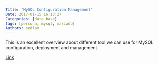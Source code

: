 ```yaml
---
Title: "MySQL Configuration Management"
Date: 2017-01-15 16:13:27
Categories: [data base]
tags: [percona, mysql, mariadb]
Authors: sedlav
---
```


This is an excellent overview about different tool we can use for MySQL configuration, deployment and management.

[Link](https://www.percona.com/blog/2016/10/28/blog-series-mysql-configuration-management/)
